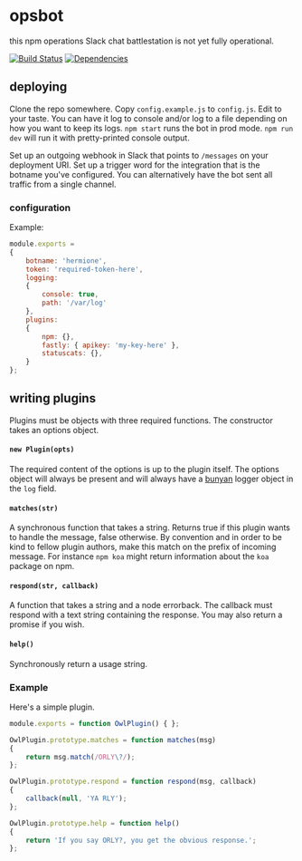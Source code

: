 # opsbot

this npm operations Slack chat battlestation is not yet fully operational. 

[![Build Status](https://secure.travis-ci.org/ceejbot/opsbot.png)](http://travis-ci.org/ceejbot/opsbot) [![Dependencies](https://david-dm.org/ceejbot/opsbot.png)](https://david-dm.org/ceejbot/opsbot)

## deploying

Clone the repo somewhere. Copy `config.example.js` to `config.js`. Edit to your taste. You can have it log to console and/or log to a file depending on how you want to keep its logs. `npm start` runs the bot in prod mode. `npm run dev` will run it with pretty-printed console output.

Set up an outgoing webhook in Slack that points to `/messages` on your deployment URI. Set up a trigger word for the integration that is the botname you've configured. You can alternatively have the bot sent all traffic from a single channel.

### configuration

Example:

```javascript
module.exports = 
{
    botname: 'hermione',
    token: 'required-token-here',
    logging:
    {
        console: true,
        path: '/var/log'
    },
    plugins:
    {
        npm: {},
        fastly: { apikey: 'my-key-here' },
        statuscats: {},
    }
};
```

## writing plugins

Plugins must be objects with three required functions. The constructor takes an options object.

#### `new Plugin(opts)`

The required content of the options is up to the plugin itself. The options object will always be present and will always have a [bunyan](https://github.com/trentm/node-bunyan) logger object in the `log` field.

#### `matches(str)`

A synchronous function that takes a string. Returns true if this plugin wants to handle the message, false otherwise. By convention and in order to be kind to fellow plugin authors, make this match on the prefix of incoming message. For instance `npm koa` might return information about the `koa` package on npm.

#### `respond(str, callback)`

A function that takes a string and a node errorback. The callback must respond with a text string containing the response. You may also return a promise if you wish.

#### `help()`

Synchronously return a usage string.

### Example 

Here's a simple plugin.

```javascript
module.exports = function OwlPlugin() { };

OwlPlugin.prototype.matches = function matches(msg)
{
    return msg.match(/ORLY\?/);
};

OwlPlugin.prototype.respond = function respond(msg, callback)
{
    callback(null, 'YA RLY');
};

OwlPlugin.prototype.help = function help()
{
    return 'If you say ORLY?, you get the obvious response.';
};
```

